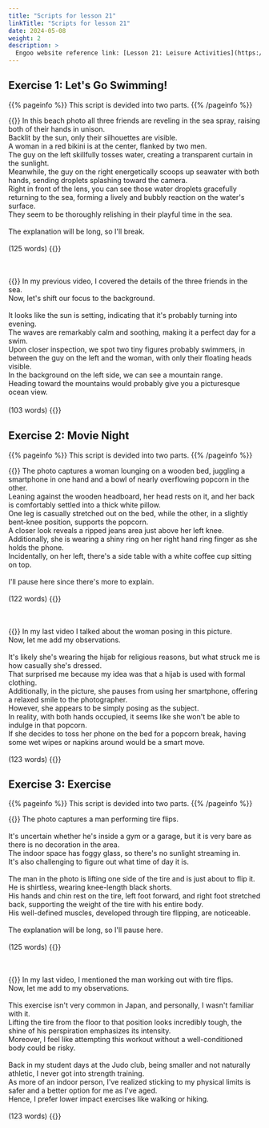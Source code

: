 ```yaml
---
title: "Scripts for lesson 21"
linkTitle: "Scripts for lesson 21"
date: 2024-05-08
weight: 2
description: >
  Engoo website reference link: [Lesson 21: Leisure Activities](https://engoo.com/app/lessons/describing-pictures-intermediate-describing-pictures-leisure-activities/mGIRoEbOEeeMJqtecYpcnw?category_id=P_HriMOnEeifo0O-yMP42w&course_id=ZZasjsOnEeiHZVOMC0VfdA)
---
```


## Exercise 1: Let's Go Swimming!

{{% pageinfo %}}
This script is devided into two parts.
{{% /pageinfo %}}

{{<card header="**1st script**">}}
In this beach photo all three friends are reveling in the sea spray, raising both of their hands in unison.<br/>
Backlit by the sun, only their silhouettes are visible. <br/>
A woman in a red bikini is at the center, flanked by two men. <br/>
The guy on the left skillfully tosses water, creating a transparent curtain in the sunlight.<br/>
Meanwhile, the guy on the right energetically scoops up seawater with both hands, sending droplets splashing toward the camera. <br/>
Right in front of the lens, you can see those water droplets gracefully returning to the sea, forming a lively and bubbly reaction on the water's surface.<br/>
They seem to be thoroughly relishing in their playful time in the sea.<br/>
<br/>
The explanation will be long, so I'll break.<br/>
<br/>
(125 words)
{{</card>}}

　

{{<card header="**2nd script**">}}
In my previous video, I covered the details of the three friends in the sea. <br/>
Now, let's shift our focus to the background. <br/>
<br/>
It looks like the sun is setting, indicating that it's probably turning into evening. <br/>
The waves are remarkably calm and soothing, making it a perfect day for a swim. <br/>
Upon closer inspection, we spot two tiny figures probably swimmers, in between the guy on the left and the woman, with only their floating heads visible.<br/>
In the background on the left side, we can see a mountain range. <br/>
Heading toward the mountains would probably give you a picturesque ocean view.<br/>
<br/>
(103 words)
{{</card>}}
　

## Exercise 2: Movie Night

{{% pageinfo %}}
This script is devided into two parts.
{{% /pageinfo %}}

{{<card header="**1st script**">}}
The photo captures a woman lounging on a wooden bed, juggling a smartphone in one hand and a bowl of nearly overflowing popcorn in the other. <br/>
Leaning against the wooden headboard, her head rests on it, and her back is comfortably settled into a thick white pillow.<br/>
One leg is casually stretched out on the bed, while the other, in a slightly bent-knee position, supports the popcorn.<br/>
A closer look reveals a ripped jeans area just above her left knee.<br/>
Additionally, she is wearing a shiny ring on her right hand ring finger as she holds the phone.<br/>
Incidentally, on her left, there's a side table with a white coffee cup sitting on top.<br/>
<br/>
I'll pause here since there's more to explain.<br/>
<br/>
(122 words)
{{</card>}}

　

{{<card header="**2nd script**">}}
In my last video I talked about the woman posing in this picture.<br/>
Now, let me add my observations. <br/>
<br/>
It's likely she's wearing the hijab for religious reasons, but what struck me is how casually she's dressed. <br/>
That surprised me because my idea was that a hijab is used with formal clothing.<br/>
Additionally, in the picture, she pauses from using her smartphone, offering a relaxed smile to the photographer. <br/>
However, she appears to be simply posing as the subject. <br/>
In reality, with both hands occupied, it seems like she won't be able to indulge in that popcorn.<br/>
If she decides to toss her phone on the bed for a popcorn break, having some wet wipes or napkins around would be a smart move.<br/>
<br/>
(123 words)
{{</card>}}

## Exercise 3: Exercise

{{% pageinfo %}}
This script is devided into two parts.
{{% /pageinfo %}}

{{<card header="**1st script**">}}
The photo captures a man performing tire flips. <br/>
<br/>
It's uncertain whether he's inside a gym or a garage, but it is very bare as there is no decoration in the area.<br/>
The indoor space has foggy glass, so there's no sunlight streaming in. <br/>
It's also challenging to figure out what time of day it is.<br/>
<br/>
The man in the photo is lifting one side of the tire and is just about to flip it.<br/>
He is shirtless, wearing knee-length black shorts. <br/>
His hands and chin rest on the tire, left foot forward, and right foot stretched back, supporting the weight of the tire with his entire body. <br/>
His well-defined muscles, developed through tire flipping, are noticeable.<br/>
<br/>
The explanation will be long, so I'll pause here.<br/>
<br/>
(125 words)
{{</card>}}

　

{{<card header="**2nd script**">}}
In my last video, I mentioned the man working out with tire flips.<br/>
Now, let me add to my observations. <br/>
<br/>
This exercise isn't very common in Japan, and personally, I wasn't familiar with it. <br/>
Lifting the tire from the floor to that position looks incredibly tough, the shine of his perspiration emphasizes its intensity. <br/>
Moreover, I feel like attempting this workout without a well-conditioned body could be risky. <br/>
<br/>
Back in my student days at the Judo club, being smaller and not naturally athletic, I never got into strength training. <br/>
As more of an indoor person, I've realized sticking to my physical limits is safer and a better option for me as I've aged. <br/>
Hence, I prefer lower impact exercises like walking or hiking.<br/>
<br/>
(123 words)
{{</card>}}

